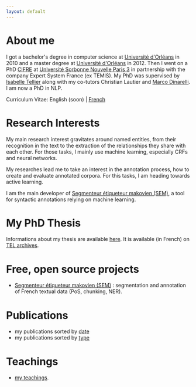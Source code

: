 ```yaml
---
layout: default
---
```


# About me

I got a bachelor's degree in computer science at [Université d'Orléans](https://www.univ-orleans.fr/) in 2010 and a master degree at [Université d'Orléans](https://www.univ-orleans.fr/) in 2012. Then I went on a PhD [CIFRE](http://www.anrt.asso.fr/fr/cifre-7843) at [Université Sorbonne Nouvelle Paris 3](http://www.univ-paris3.fr/) in partnership with the company Expert System France (ex TEMIS). My PhD was supervised by [Isabelle Tellier](http://lattice.cnrs.fr/sites/itellier/) along with my co-tutors Christian Lautier and [Marco Dinarelli](http://marcodinarelli.it/). I am now a PhD in NLP.

Curriculum Vitae: English (soon) &#124; [French](files/CV/Yoann_Dupont-CV-fr.pdf)

# Research Interests

My main research interest gravitates around named entities, from their recognition in the text to the extraction of the relationships they share with each other. For those tasks, I mainly use machine learning, especially CRFs and neural networks.

My researches lead me to take an interest in the annotation process, how to create and evaluate annotated corpora. For this tasks, I am heading towards active learning.

I am the main developer of [Segmenteur étiqueteur makovien (SEM)](https://github.com/YoannDupont/SEM), a tool for syntactic annotations relying on machine learning.

# My PhD Thesis

Informations about my thesis are available [here](phd-en). It is available (in French) on [TEL archives](https://tel.archives-ouvertes.fr/tel-01772268/document).

# Free, open source projects

- [Segmenteur étiqueteur makovien (SEM)](https://github.com/YoannDupont/SEM) : segmentation and annotation of French textual data (PoS, chunking, NER).

# Publications

- my publications sorted by [date](publications-by_date-en)
- my publications sorted by [type](publications-by_type-en)

# Teachings

- [my teachings](teaching-en).
